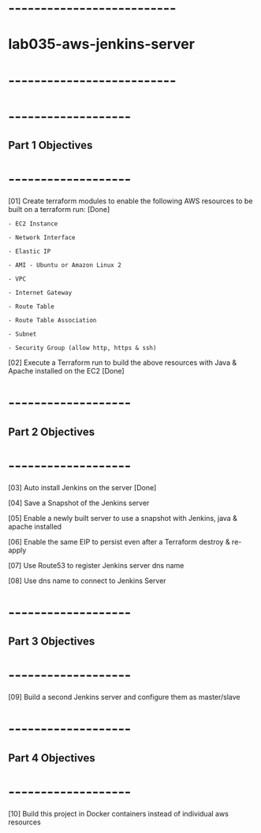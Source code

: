 # --------------------------
# lab035-aws-jenkins-server
# --------------------------


# -------------------
## Part 1 Objectives
# -------------------

[01] Create terraform modules to enable the following AWS resources to be built on a terraform run: [Done]

    - EC2 Instance 

    - Network Interface 

    - Elastic IP 

    - AMI - Ubuntu or Amazon Linux 2 

    - VPC 

    - Internet Gateway

    - Route Table

    - Route Table Association

    - Subnet

    - Security Group (allow http, https & ssh)

[02] Execute a Terraform run to build the above resources with Java & Apache installed on the EC2 [Done]



# -------------------
## Part 2 Objectives
# -------------------

[03] Auto install Jenkins on the server [Done]

[04] Save a Snapshot of the Jenkins server

[05] Enable a newly built server to use a snapshot with Jenkins, java & apache installed

[06] Enable the same EIP to persist even after a Terraform destroy & re-apply

[07] Use Route53 to register Jenkins server dns name

[08] Use dns name to connect to Jenkins Server



# -------------------
## Part 3 Objectives
# -------------------

[09] Build a second Jenkins server and configure them as master/slave


# -------------------
## Part 4 Objectives
# -------------------

[10] Build this project in Docker containers instead of individual aws resources


